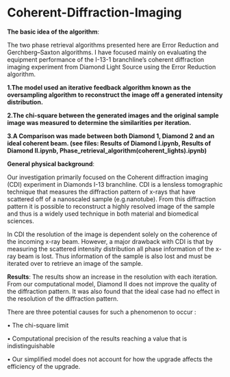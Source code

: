 # Coherent-Diffraction-Imaging
**The basic idea of the algorithm**:

The two phase retrieval algorithms presented here are Error Reduction and Gerchberg–Saxton algorithms. I have focused mainly on evaluating the equipment performance of the I-13-1 branchline’s coherent diffraction imaging experiment from Diamond Light Source using the Error Reduction algorithm. 

**1.The model used an iterative feedback algorithm known as the oversampling algorithm to reconstruct the image off a generated intensity distribution.**

**2.The chi-square between the generated images and the original sample image was measured to determine the similarities per iteration.**

**3.A Comparison was made between both Diamond 1, Diamond 2 and an ideal coherent beam. (see files: Results of Diamond I.ipynb, Results of Diamond II.ipynb, Phase_retrieval_algorithm(coherent_lights).ipynb)**

**General physical background**:

Our investigation primarily focused on the Coherent diffraction imaging (CDI) experiment in Diamonds I-13 branchline. CDI is a lensless tomographic technique that measures the diffraction pattern of x-rays that have scattered off of a nanoscaled sample (e.g.nanotube). From this diffraction pattern it is possible to reconstruct a highly resolved image of the sample and thus is a widely used technique in both material and biomedical sciences.

In CDI the resolution of the image is dependent solely on the coherence of the incoming x-ray beam. However, a major drawback with CDI is that by measuring the scattered intensity distribution all phase information of the x-ray beam is lost. Thus information of the sample is also lost and must be iterated over to
retrieve an image of the sample.

**Results**:
The results show an increase in the resolution with each iteration. From our computational model, Diamond II does not improve the quality of the diffraction pattern. It was also found that the ideal case had no effect in the resolution of the diffraction pattern.

There are three potential causes for such a phenomenon to occur :

• The chi-square limit

• Computational precision of the results reaching a value that is indistinguishable

• Our simplified model does not account for how the upgrade affects the efficiency of the upgrade.


